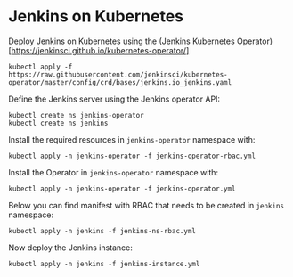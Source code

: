 # Jenkins on Kubernetes

Deploy Jenkins on Kubernetes using the (Jenkins Kubernetes Operator)[https://jenkinsci.github.io/kubernetes-operator/]

```shell
kubectl apply -f https://raw.githubusercontent.com/jenkinsci/kubernetes-operator/master/config/crd/bases/jenkins.io_jenkins.yaml
```

Define the Jenkins server using the Jenkins operator API:
```shell
kubectl create ns jenkins-operator
kubectl create ns jenkins
```

Install the required resources in `jenkins-operator` namespace with:
```shell
kubectl apply -n jenkins-operator -f jenkins-operator-rbac.yml
```

Install the Operator in `jenkins-operator` namespace with:
```shell
kubectl apply -n jenkins-operator -f jenkins-operator.yml
```

Below you can find manifest with RBAC that needs to be created in `jenkins` namespace:
```shell
kubectl apply -n jenkins -f jenkins-ns-rbac.yml
```

Now deploy the Jenkins instance:
```shell
kubectl apply -n jenkins -f jenkins-instance.yml
```